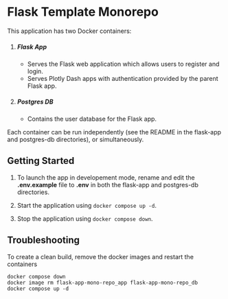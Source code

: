 # Flask Template Monorepo

This application has two Docker containers:

1. ##### Flask App
   - Serves the Flask web application which allows users to register and login.
   - Serves Plotly Dash apps with authentication provided by the parent Flask app.
2. ##### Postgres DB
   - Contains the user database for the Flask app.

Each container can be run independently (see the README in the flask-app and postgres-db directories), or simultaneously.

## Getting Started

1. To launch the app in developement mode, rename and edit the **.env.example** file to **.env** in both the flask-app and postgres-db directories.

2. Start the application using `docker compose up -d`.

3. Stop the application using `docker compose down`.

## Troubleshooting

To create a clean build, remove the docker images and restart the containers

```
docker compose down
docker image rm flask-app-mono-repo_app flask-app-mono-repo_db
docker compose up -d
```
